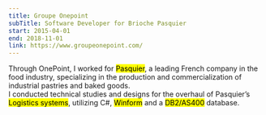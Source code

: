 ```yaml
---
title: Groupe Onepoint
subTitle: Software Developer for Brioche Pasquier
start: 2015-04-01
end: 2018-11-01
link: https://www.groupeonepoint.com/
---
```


Through OnePoint, I worked for <mark>Pasquier</mark>, a leading French company in the food industry, specializing in the production and commercialization of industrial pastries and baked goods.
\
I conducted technical studies and designs for the overhaul of Pasquier’s <mark>Logistics systems</mark>, utilizing C#, <mark>Winform</mark> and a <mark>DB2/AS400</mark> database.
